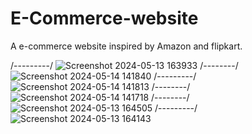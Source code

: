 # E-Commerce-website
A e-commerce website inspired by Amazon and flipkart.

/---------/
![Screenshot 2024-05-13 163933](https://github.com/Harshupraity/E-Commerce-website/assets/100183785/f91a5921-4eb4-4c07-8663-8a6658761d52)
/--------/
![Screenshot 2024-05-14 141840](https://github.com/Harshupraity/E-Commerce-website/assets/100183785/cdca5947-1684-4344-8caa-934353f4fcba)
/---------/
![Screenshot 2024-05-14 141813](https://github.com/Harshupraity/E-Commerce-website/assets/100183785/db98f397-b8e0-4bad-9647-fd6cde4b2ebf)
/--------/
![Screenshot 2024-05-14 141718](https://github.com/Harshupraity/E-Commerce-website/assets/100183785/3a6ec91d-611e-40ea-b132-0a87eceb23d3)
/--------/
![Screenshot 2024-05-13 164505](https://github.com/Harshupraity/E-Commerce-website/assets/100183785/002a1cb8-9eeb-4c01-8ac9-69bf0cca35e7)
/---------/
![Screenshot 2024-05-13 164143](https://github.com/Harshupraity/E-Commerce-website/assets/100183785/11c65d7f-c8d8-4b38-9a5d-62f27ad23dad)
